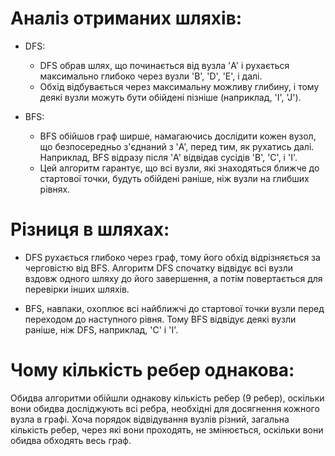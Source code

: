 # Аналіз отриманих шляхів:

* DFS: 
    * DFS обрав шлях, що починається від вузла 'A' і рухається максимально глибоко через вузли 'B', 'D', 'E', і далі.
    * Обхід відбувається через максимальну можливу глибину, і тому деякі вузли можуть бути обійдені пізніше (наприклад, 'I', 'J').

* BFS:
    * BFS обійшов граф ширше, намагаючись дослідити кожен вузол, що безпосередньо з'єднаний з 'A', перед тим, як рухатись далі. Наприклад, BFS відразу після 'A' відвідав сусідів 'B', 'C', і 'I'.
    * Цей алгоритм гарантує, що всі вузли, які знаходяться ближче до стартової точки, будуть обійдені раніше, ніж вузли на глибших рівнях.

# Різниця в шляхах:

* DFS рухається глибоко через граф, тому його обхід відрізняється за черговістю від BFS. Алгоритм DFS спочатку відвідує всі вузли вздовж одного шляху до його завершення, а потім повертається для перевірки інших шляхів.

* BFS, навпаки, охоплює всі найближчі до стартової точки вузли перед переходом до наступного рівня. Тому BFS відвідує деякі вузли раніше, ніж DFS, наприклад, 'C' і 'I'.

# Чому кількість ребер однакова:

Обидва алгоритми обійшли однакову кількість ребер (9 ребер), оскільки вони обидва досліджують всі ребра, необхідні для досягнення кожного вузла в графі. Хоча порядок відвідування вузлів різний, загальна кількість ребер, через які вони проходять, не змінюється, оскільки вони обидва обходять весь граф.